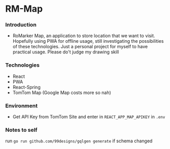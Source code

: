 # RM-Map

### Introduction
- RoMarker Map, an application to store location that we want to visit. Hopefully using PWA for offline usage, still investigating the possibilities of these technologies. Just a personal project for myself to have practical usage. Please do't judge my drawing skill

### Technologies
- React
- PWA
- React-Spring
- TomTom Map (Google Map costs more so nah)

### Environment
- Get API Key from TomTom Site and enter in `REACT_APP_MAP_APIKEY` in `.env`

### Notes to self
run `go run github.com/99designs/gqlgen generate` if schema changed
